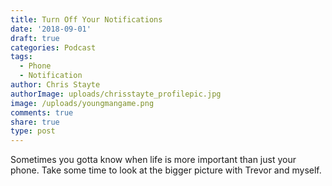 ```yaml
---
title: Turn Off Your Notifications
date: '2018-09-01'
draft: true
categories: Podcast
tags:
  - Phone
  - Notification
author: Chris Stayte
authorImage: uploads/chrisstayte_profilepic.jpg
image: /uploads/youngmangame.png
comments: true
share: true
type: post
---
```

Sometimes you gotta know when life is more important than just your phone. Take some time to look at the bigger picture with Trevor and myself.
